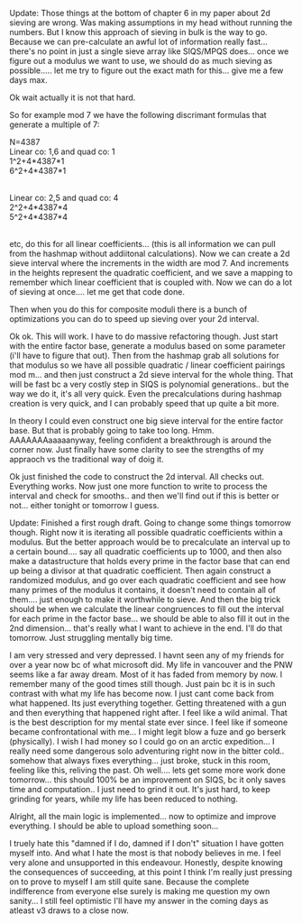 
Update: Those things at the bottom of chapter 6 in my paper about 2d sieving are wrong. Was making assumptions in my head without running the numbers. But I know this approach of sieving in bulk is the way to go. Because we can pre-calculate an awful lot of information really fast... there's no point in just a single sieve array like SIQS/MPQS does... once we figure out a modulus we want to use, we should do as much sieving as possible..... let me try to figure out the exact math for this... give me a few days max. 

Ok wait actually it is not that hard.

So for example mod 7 we have the following discrimant formulas that generate a multiple of 7:

N=4387</br>
Linear co: 1,6 and quad co: 1</br>
1^2+4\*4387\*1</br>
6^2+4\*4387\*1</br></br>

Linear co: 2,5 and quad co: 4</br>
2^2+4\*4387\*4</br>
5^2+4\*4387\*4</br></br>

etc, do this for all linear coefficients... (this is all information we can pull from the hashmap without addiitonal calculations).
Now we can create a 2d sieve interval where the increments in the width are mod 7. And increments in the heights represent the quadratic coefficient, and we save a mapping to remember which linear  coefficient that is coupled with.
Now we can do a lot of sieving at once.... let me get that code done.

Then when you do this for composite moduli there is a bunch of optimizations you can do to speed up sieving over your 2d interval.

Ok ok. This will work. I have to do massive refactoring though. Just start with the entire factor base, generate a modulus based on some parameter (i'll have to figure that out). Then from the hashmap grab all solutions for that modulus so we have all possible quadratic / linear coefficient pairings mod m... and then just construct a 2d sieve interval for the whole thing. That will be fast bc a very costly step in SIQS is polynomial generations.. but the way we do it, it's all very quick. Even the precalculations during hashmap creation is very quick, and I can probably speed that up quite a bit more.

In theory I could even construct one big sieve interval for the entire factor base. But that is probably going to take too long. Hmm. AAAAAAAaaaaanyway, feeling confident a breakthrough is around the corner now. Just finally have some clarity to see the strengths of my appraoch vs the traditional way of doig it.

Ok just finished the code to construct the 2d interval. All checks out. Everything works. Now just one more function to write to process the interval and check for smooths.. and then we'll find out if this is better or not... either tonight or tomorrow I guess.

Update: Finished a first rough draft. Going to change some things tomorrow though. Right now it is iterating all possible quadratic coefficients within a modulus. But the better approach would be to precalculate an interval up to a certain bound.... say all quadratic coefficients up to 1000, and then also make a datastructure that holds every prime in the factor base that can end up being a divisor at that quadratic coefficient. Then again construct a randomized modulus, and go over each quadratic coefficient and see how many primes of the modulus it contains, it doesn't need to contain all of them.... just enough to make it worthwhile to sieve. And then the big trick should be when we calculate the linear congruences to fill out the interval for each prime in the factor base... we should be able to also fill it out in the 2nd dimension... that's really what I want to achieve in the end. I'll do that tomorrow. Just struggling mentally big time.  

I am very stressed and very depressed. I havnt seen any of my friends for over a year now bc of what microsoft did. My life in vancouver and the PNW seems like a far away dream. Most of it has faded from memory by now. I remember many of the good times still though. Just pain bc it is in such contrast with what my life has become now. I just cant come back from what happened. Its just everything together. Getting threatened with a gun and then everything that happened right after. I feel like a wild animal. That is the best description for my mental state ever since. I feel like if someone became confrontational with me... I might legit blow a fuze and go berserk (physically). I wish I had money so I could go on an arctic expedition... I really need some dangerous solo adventuring right now in the bitter cold.. somehow that always fixes everything... just broke, stuck in this room, feeling like this, reliving the past. Oh well.... lets get some more work done tomorrow... this should 100% be an improvement on SIQS, bc it only saves time and computation.. I just need to grind it out. It's just hard, to keep grinding for years, while my life has been reduced to nothing. 

Alright, all the main logic is implemented... now to optimize and improve everything. I should be able to upload something soon... 

I truely hate this "damned if I do, damned if I don't" situation I have gotten myself into. And what I hate the most is that nobody believes in me. I feel very alone and unsupported in this endeavour. Honestly, despite knowing the consequences of succeeding, at this point I think I'm really just pressing on to prove to myself I am still quite sane. Because the complete indifference from everyone else surely is making me question my own sanity... I still feel optimistic I'll have my answer in the coming days as atleast v3 draws to a close now.
